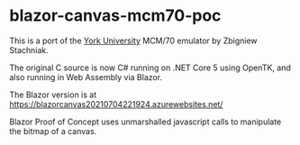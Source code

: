 # blazor-canvas-mcm70-poc

This is a port of the [York University](http://www.cse.yorku.ca/museum/collections/MCM/MCM.htm) MCM/70 emulator by Zbigniew Stachniak.  

The original C source is now C# running on .NET Core 5 using OpenTK, and also running in Web Assembly via Blazor.

The Blazor version is at https://blazorcanvas20210704221924.azurewebsites.net/

Blazor Proof of Concept uses unmarshalled javascript calls to manipulate the bitmap of a canvas.
